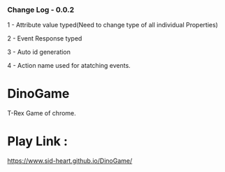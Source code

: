 ### Change Log - 0.0.2

1 - Attribute value typed(Need to change type of all individual Properties)

2 - Event Response typed

3 - Auto id generation

4 - Action name used for atatching events.


# DinoGame
T-Rex Game of chrome.

# Play Link :
https://www.sid-heart.github.io/DinoGame/
